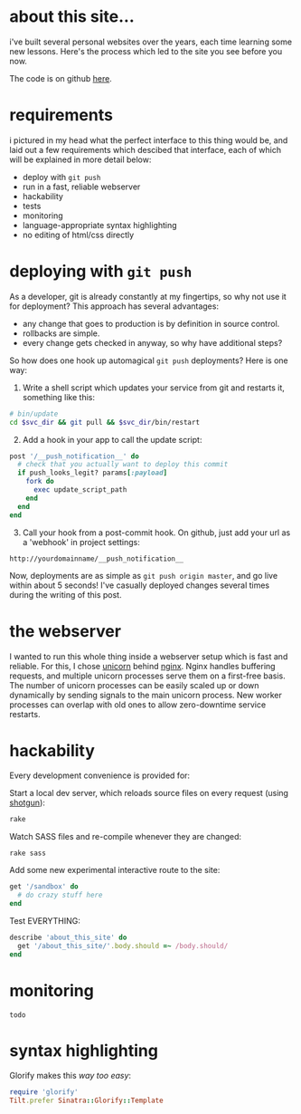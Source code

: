 about this site...
==================

i've built several personal websites over the years, each time learning some new lessons.
Here's the process which led to the site you see before you now.

The code is on github [here](http://github.com/echohead/echohead.org).

# requirements

i pictured in my head what the perfect interface to this thing would be, and laid out a few requirements which descibed that interface, each of which will be explained in more detail below:

* deploy with `git push`
* run in a fast, reliable webserver
* hackability
* tests
* monitoring
* language-appropriate syntax highlighting
* no editing of html/css directly

# deploying with `git push`
As a developer, git is already constantly at my fingertips, so why not use it for deployment?
This approach has several advantages:

* any change that goes to production is by definition in source control.
* rollbacks are simple.
* every change gets checked in anyway, so why have additional steps?

So how does one hook up automagical `git push` deployments? Here is one way:

1. Write a shell script which updates your service from git and restarts it, something like this:

```bash
# bin/update
cd $svc_dir && git pull && $svc_dir/bin/restart
```

2. Add a hook in your app to call the update script:

```ruby
post '/__push_notification__' do
  # check that you actually want to deploy this commit
  if push_looks_legit? params[:payload]
    fork do
      exec update_script_path
    end
  end
end
```

3. Call your hook from a post-commit hook. On github, just add your url as a 'webhook' in project settings:

```
http://yourdomainname/__push_notification__
```

Now, deployments are as simple as `git push origin master`, and go live within about 5 seconds!
I've casually deployed changes several times during the writing of this post.



# the webserver

I wanted to run this whole thing inside a webserver setup which is fast and reliable.
For this, I chose [unicorn][unicorn] behind [nginx][nginx].  Nginx handles buffering requests, and multiple unicorn processes serve them on a first-free basis.  The number of unicorn processes can be easily scaled up or down dynamically by sending signals to the main unicorn process.  New worker processes can overlap with old ones to allow zero-downtime service restarts.




# hackability

Every development convenience is provided for:

Start a local dev server, which reloads source files on every request (using [shotgun][shotgun]):

```bash
rake
```

Watch SASS files and re-compile whenever they are changed:

```
rake sass
```

Add some new experimental interactive route to the site:

```ruby
get '/sandbox' do
  # do crazy stuff here
end
```

Test EVERYTHING:

```ruby
describe 'about_this_site' do
  get '/about_this_site/'.body.should =~ /body.should/
end
```

# monitoring
`todo`

# syntax highlighting

Glorify makes this _way too easy_:

```ruby
require 'glorify'
Tilt.prefer Sinatra::Glorify::Template
```

[unicorn]: https://github.com/defunkt/unicorn
[nginx]: http://wiki.nginx.org/Main
[shotgun]: https://github.com/rtomayko/shotgun
